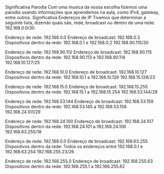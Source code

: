 Significativa Parodia
Com uma musica da nossa escolha fizemos uma parodia usando informações que aprendemos na aula, como iPv4, gateway, entre outros.
Significativa Endereços de IP
Tivemos que determinar a seguinte lista, dizendo quais são, rede, broadcast ou dentro de uma rede:
192.168.0.0/30

Endereço de rede: 192.168.0.0
Endereço de broadcast: 192.168.0.3
Dispositivos dentro da rede: 192.168.0.1 e 192.168.0.2
192.168.90.115/30

Endereço de rede: 192.168.90.112
Endereço de broadcast: 192.168.90.115
Dispositivos dentro da rede: 192.168.90.113 e 192.168.90.114
192.168.10.127/25

Endereço de rede: 192.168.10.0
Endereço de broadcast: 192.168.10.127
Dispositivos dentro da rede: 192.168.10.1 a 192.168.10.126
192.168.15.128/23

Endereço de rede: 192.168.15.0
Endereço de broadcast: 192.168.15.255
Dispositivos dentro da rede: 192.168.15.1 a 192.168.15.254
192.168.53.144/28

Endereço de rede: 192.168.53.144
Endereço de broadcast: 192.168.53.159
Dispositivos dentro da rede: 192.168.53.145 a 192.168.53.158
192.168.24.101/29

Endereço de rede: 192.168.24.100
Endereço de broadcast: 192.168.24.107
Dispositivos dentro da rede: 192.168.24.101 a 192.168.24.106
192.168.63.255/18

Endereço de rede: 192.168.0.0
Endereço de broadcast: 192.168.63.255
Dispositivos dentro da rede: Todos os endereços entre 192.168.0.1 e 192.168.63.254
192.168.255.23/26

Endereço de rede: 192.168.255.0
Endereço de broadcast: 192.168.255.63
Dispositivos dentro da rede: 192.168.255.1 a 192.168.255.62
